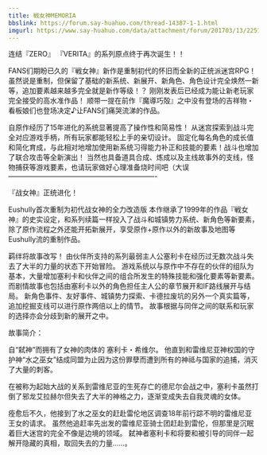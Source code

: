 ```yaml
---
title: 戦女神MEMORIA
bbslink: https://forum.say-huahuo.com/thread-14387-1-1.html
imgurl: https://www.say-huahuo.com/data/attachment/forum/201703/13/225154n76xv4qii63kww4k.jpg
---
```


连结『ZERO』 『VERITA』的系列原点终于再次诞生！！
 
FANS们期盼已久的『戦女神』新作是重制初代的怀旧而全新的正统派迷宫RPG！
虽然说是重制，但保留了基础的新系统、新展开、新角色、角色设计完全焕然一新等，追加要素越来越多完全就是新作等级！？
刚刚发表后已经成为能让新老玩家完全接受的高水准作品！
顺带一提在前作『魔導巧殻』之中没有登场的吉祥物・看板娘们也登场决定♪让FANS们痛哭流涕的作品。
 
自原作经历了15年进化的系统显著提高了操作性和简易性！
从迷宫探索到战斗完全对应游戏手柄，所有玩家都能轻松上手的亲切设计。
固定化每名角色的成长值和简化育成，与此相对地增加使用新系统习得能力补正和技能的要素！战斗也增加了联合攻击等全新演出！
当然也具备道具合成、炼成以及主线故事外的支线，怪物捕获等游戏要素，也请玩家做好心理准备烧时间吧（大误
—————————————————————-
 
『战女神』正统进化！
 
Eushully首次重制为初代战女神的全力改造版
本作继承了1999年的作品『戦女神』的史实设定，和系列续篇一样投入了战斗和城镇势力系统、新角色等新要素，除了原作流程之外还能开拓新展开，享受原作+原作以外的新故事及地图等Eushully流的重制作品。
 
羁绊将故事改写！
由伙伴所支持的系列最弱主人公塞利卡在经历过无数次战斗失去了大半的力量的状态下开始冒险。
游戏系统以与原作中不存在的伙伴的组队为基本，大量增加塞利卡和伙伴之间的组合所发生的特殊技能和强化要素等新要素。
而剧情故事也包括由塞利卡以外的角色担任主人公的章节展开和IF路线展开与结局。
新角色事件、友好事件、城镇势力探索、卡德拉废坑的另外一个真实篇等，追加挖掘支线可以进行原作两倍以上的情节。
故事根据与同伴之间的联系和玩家的选择亦会分歧到新的展开之中。
 
 
故事简介：
 
自“弑神”而拥有了女神的肉体的 塞利卡・希维尔。
他直到和雷维尼亚神权国的守护神“水之巫女”结成同盟为止因为这份罪孽而遭到所有的神祗与国家的追捕，消灭了大量的刺客。
 
在被称为起始大战的关系到雷维尼亚的生死存亡的德尼尔会战之中，塞利卡虽然打倒了邪龙艾拉赫尔但失去了大半的神格之力，逐渐变成失去自我灵魂的女体。
 
痊愈后不久，他接到了水之巫女的赶赴雷伦地区调查18年前行踪不明的雷维尼亚王女的请求。
虽然他追赶率先出发的雷维尼亚骑士团赶赴到雷伦，但那里是沉眠着巨大迷宫的完全不像是边境的领域。
弑神者塞利卡和将要和被引导的同伴一起解开隐藏的真相，取回失去的力量……。<!--more-->
